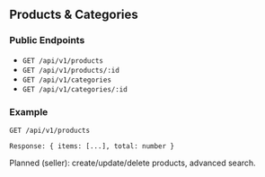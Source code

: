 ## Products & Categories

### Public Endpoints
- `GET /api/v1/products`
- `GET /api/v1/products/:id`
- `GET /api/v1/categories`
- `GET /api/v1/categories/:id`

### Example
```
GET /api/v1/products

Response: { items: [...], total: number }
```

Planned (seller): create/update/delete products, advanced search.


